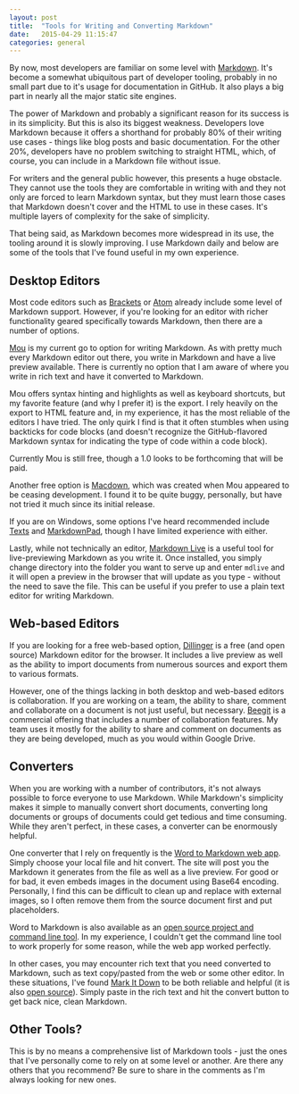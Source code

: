 ```yaml
---
layout: post
title:  "Tools for Writing and Converting Markdown"
date:   2015-04-29 11:15:47
categories: general
---
```


By now, most developers are familiar on some level with [Markdown](http://daringfireball.net/projects/markdown/). It's become a somewhat ubiquitous part of developer tooling, probably in no small part due to it's usage for documentation in GitHub. It also plays a big part in nearly all the major static site engines.

The power of Markdown and probably a significant reason for its success is in its simplicity. But this is also its biggest weakness. Developers love Markdown because it offers a shorthand for probably 80% of their writing use cases - things like blog posts and basic documentation. For the other 20%, developers have no problem switching to straight HTML, which, of course, you can include in a Markdown file without issue.

For writers and the general public however, this presents a huge obstacle. They cannot use the tools they are comfortable in writing with and they not only are forced to learn Markdown syntax, but they must learn those cases that Markdown doesn't cover and the HTML to use in these cases. It's multiple layers of complexity for the sake of simplicity.

That being said, as Markdown becomes more widespread in its use, the tooling around it is slowly improving. I use Markdown daily and below are some of the tools that I've found useful in my own experience.<!--more-->

## Desktop Editors

Most code editors such as [Brackets](http://brackets.io/) or [Atom](https://atom.io/) already include some level of Markdown support. However, if you're looking for an editor with richer functionality geared specifically towards Markdown, then there are a number of options.

[Mou](http://25.io/mou/) is my current go to option for writing Markdown. As with pretty much every Markdown editor out there, you write in Markdown and have a live preview available. There is currently no option that I am aware of where you write in rich text and have it converted to Markdown.

Mou offers syntax hinting and highlights as well as keyboard shortcuts, but my favorite feature (and why I prefer it) is the export. I rely heavily on the export to HTML feature and, in my experience, it has the most reliable of the editors I have tried. The only quirk I find is that it often stumbles when using backticks for code blocks (and doesn't recognize the GitHub-flavored Markdown syntax for indicating the type of code within a code block).

Currently Mou is still free, though a 1.0 looks to be forthcoming that will be paid.

Another free option is [Macdown](http://macdown.uranusjr.com/), which was created when Mou appeared to be ceasing development. I found it to be quite buggy, personally, but have not tried it much since its initial release.

If you are on Windows, some options I've heard recommended include [Texts](http://www.texts.io/) and [MarkdownPad](http://markdownpad.com/), though I have limited experience with either.

Lastly, while not technically an editor, [Markdown Live](https://github.com/mobily/markdown-live) is a useful tool for live-previewing Markdown as you write it. Once installed, you simply change directory into the folder you want to serve up and enter `mdlive` and it will open a preview in the browser that will update as you type - without the need to save the file. This can be useful if you prefer to use a plain text editor for writing Markdown.

## Web-based Editors

If you are looking for a free web-based option, [Dillinger](http://dillinger.io/) is a free (and open source) Markdown editor for the browser. It includes a live preview as well as the ability to import documents from numerous sources and export them to various formats.

However, one of the things lacking in both desktop and web-based editors is collaboration. If you are working on a team, the ability to share, comment and collaborate on a document is not just useful, but necessary. [Beegit](https://beegit.com/) is a commercial offering that includes a number of collaboration features. My team uses it mostly for the ability to share and comment on documents as they are being developed, much as you would within Google Drive.

## Converters

When you are working with a number of contributors, it's not always possible to force everyone to use Markdown. While Markdown's simplicity makes it simple to manually convert short documents, converting long documents or groups of documents could get tedious and time consuming. While they aren't perfect, in these cases, a converter can be enormously helpful.

One converter that I rely on frequently is the [Word to Markdown web app](http://word-to-markdown.herokuapp.com/). Simply choose your local file and hit convert. The site will post you the Markdown it generates from the file as well as a live preview. For good or for bad, it even embeds images in the document using Base64 encoding. Personally, I find this can be difficult to clean up and replace with external images, so I often remove them from the source document first and put placeholders.

Word to Markdown is also available as an [open source project and command line tool](https://github.com/benbalter/word-to-markdown). In my experience, I couldn't get the command line tool to work properly for some reason, while the web app worked perfectly.

In other cases, you may encounter rich text that you need converted to Markdown, such as text copy/pasted from the web or some other editor. In these situations, I've found [Mark It Down](http://markitdown.medusis.com/) to be both reliable and helpful (it is also [open source](https://github.com/bambax/markitdown.medusis.com)). Simply paste in the rich text and hit the convert button to get back nice, clean Markdown.

## Other Tools?

This is by no means a comprehensive list of Markdown tools - just the ones that I've personally come to rely on at some level or another. Are there any others that you recommend? Be sure to share in the comments as I'm always looking for new ones.